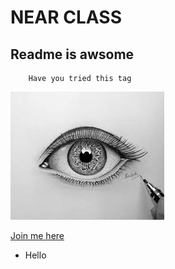 # NEAR CLASS

## Readme is awsome
```
    Have you tried this tag
```

<img src="./assets/pic2.jpeg">




[Join me here](#near-class)
 -  Hello
